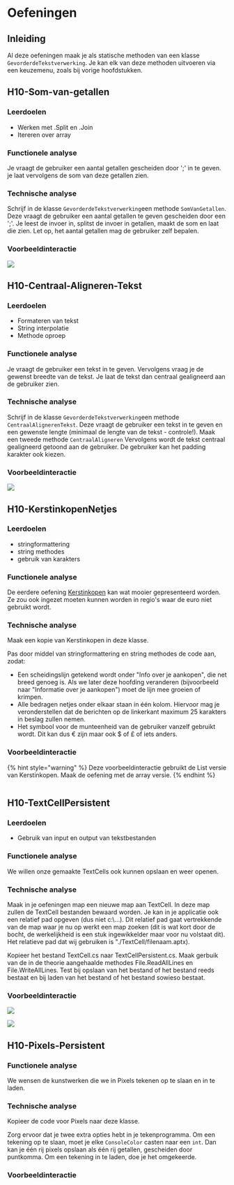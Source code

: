 # Oefeningen

## Inleiding

Al deze oefeningen maak je als statische methoden van een klasse `GevorderdeTekstverwerking`. Je kan elk van deze methoden uitvoeren via een keuzemenu, zoals bij vorige hoofdstukken.

## H10-Som-van-getallen

### Leerdoelen

* Werken met .Split en .Join
* Itereren over array

### Functionele analyse

Je vraagt de gebruiker een aantal getallen gescheiden door ';' in te geven. je laat vervolgens de som van deze getallen zien.

### Technische analyse

Schrijf in de klasse `GevorderdeTekstverwerking`een methode `SomVanGetallen`. Deze vraagt de gebruiker een aantal getallen te geven gescheiden door een ';'. Je leest de invoer in, splitst de invoer in getallen, maakt de som en laat die zien. Let op, het aantal getallen mag de gebruiker zelf bepalen.

### Voorbeeldinteractie

![](<../../.gitbook/assets/image (73).png>)

## H10-Centraal-Aligneren-Tekst

### Leerdoelen

* Formateren van tekst
* String interpolatie
* Methode oproep

### Functionele analyse

Je vraagt de gebruiker een tekst in te geven. Vervolgens vraag je de gewenst breedte van de tekst. Je laat de tekst dan centraal gealigneerd aan de gebruiker zien.

### Technische analyse

Schrijf in de klasse `GevorderdeTekstverwerking`een  methode `CentraalAlignerenTekst`. Deze vraagt de gebruiker een tekst in te geven en een gewenste lengte (minimaal de lengte van de tekst - controle!). Maak een tweede methode `CentraalAligneren` Vervolgens wordt de tekst centraal gealigneerd getoond aan de gebruiker. De gebruiker kan het padding karakter ook kiezen.

### Voorbeeldinteractie

![](<../../.gitbook/assets/image (70).png>)

## H10-KerstinkopenNetjes

### Leerdoelen

* stringformattering
* string methodes
* gebruik van karakters

### Functionele analyse

De eerdere oefening [Kerstinkopen](oefeningen.md#h10-kerstinkopenlistnetjes) kan wat mooier gepresenteerd worden. Ze zou ook ingezet moeten kunnen worden in regio's waar de euro niet gebruikt wordt.

### Technische analyse

Maak een kopie van Kerstinkopen in deze klasse.

Pas door middel van stringformattering en string methodes de code aan, zodat:

* Een scheidingslijn getekend wordt onder "Info over je aankopen", die net breed genoeg is. Als we later deze hoofding veranderen (bijvoorbeeld naar "Informatie over je aankopen") moet de lijn mee groeien of krimpen.
* Alle bedragen netjes onder elkaar staan in één kolom. Hiervoor mag je veronderstellen dat de berichten op de linkerkant maximum 25 karakters in beslag zullen nemen.
* Het symbool voor de munteenheid van de gebruiker vanzelf gebruikt wordt. Dit kan dus € zijn maar ook $ of £ of iets anders.

### Voorbeeldinteractie

{% hint style="warning" %}
Deze voorbeeldinteractie gebruikt de List versie van Kerstinkopen. Maak de oefening met de array versie.
{% endhint %}

<figure><img src="../../.gitbook/assets/Screenshot from 2022-12-18 13-39-53.png" alt=""><figcaption></figcaption></figure>

## H10-TextCellPersistent

### Leerdoelen

* Gebruik van input en output van tekstbestanden

### Functionele analyse

We willen onze gemaakte TextCells ook kunnen opslaan en weer openen.&#x20;

### Technische analyse

Maak in je oefeningen map een nieuwe map aan TextCell. In deze map zullen de TextCell bestanden bewaard worden. Je kan in je applicatie ook een relatief pad opgeven (dus niet c:\\...). Dit relatief pad gaat vertrekkende van de map waar je nu op werkt een map zoeken (dit is wat kort door de bocht, de werkelijkheid is een stuk ingewikkelder maar voor nu volstaat dit). Het relatieve pad dat wij gebruiken is "./TextCell/filenaam.aptx).

Kopieer het bestand TextCell.cs naar TextCellPersistent.cs. Maak gerbuik van de in de theorie aangehaalde methodes File.ReadAllLines en File.WriteAllLines. Test bij opslaan van het bestand of het bestand reeds bestaat en bij laden van het bestand of het bestand sowieso bestaat.

### Voorbeeldinteractie

![](<../../.gitbook/assets/image (71) (2).png>)

![](<../../.gitbook/assets/image (69).png>)



## H10-Pixels-Persistent

### Functionele analyse

We wensen de kunstwerken die we in Pixels tekenen op te slaan en in te laden.

### Technische analyse

Kopieer de code voor Pixels naar deze klasse.

Zorg ervoor dat je twee extra opties hebt in je tekenprogramma. Om een tekening op te slaan, moet je elke `ConsoleColor` casten naar een `int`. Dan kan je één rij pixels opslaan als één rij getallen, gescheiden door puntkomma. Om een tekening in te laden, doe je het omgekeerde.

### Voorbeeldinteractie

<figure><img src="../../.gitbook/assets/Screenshot from 2022-12-18 13-54-57.png" alt=""><figcaption></figcaption></figure>
